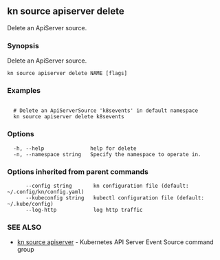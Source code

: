 ## kn source apiserver delete

Delete an ApiServer source.

### Synopsis

Delete an ApiServer source.

```
kn source apiserver delete NAME [flags]
```

### Examples

```

  # Delete an ApiServerSource 'k8sevents' in default namespace
  kn source apiserver delete k8sevents
```

### Options

```
  -h, --help               help for delete
  -n, --namespace string   Specify the namespace to operate in.
```

### Options inherited from parent commands

```
      --config string       kn configuration file (default: ~/.config/kn/config.yaml)
      --kubeconfig string   kubectl configuration file (default: ~/.kube/config)
      --log-http            log http traffic
```

### SEE ALSO

* [kn source apiserver](kn_source_apiserver.md)	 - Kubernetes API Server Event Source command group

